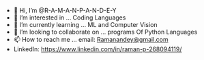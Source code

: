 - 👋 Hi, I’m @R-A-M-A-N-P-A-N-D-E-Y
- 👀 I’m interested in ... Coding Languages
- 🌱 I’m currently learning ... ML and Computer Vision
- 💞️ I’m looking to collaborate on ... programs Of Python Languages
- 📫 How to reach me ... email: Ramanandey@gmail.com
- LinkedIn: https://www.linkedin.com/in/raman-p-268094119/

<!---
R-A-M-A-N-P-A-N-D-E-Y/R-A-M-A-N-P-A-N-D-E-Y is a ✨ special ✨ repository because its `README.md` (this file) appears on your GitHub profile.
You can click the Preview link to take a look at your changes.
--->

